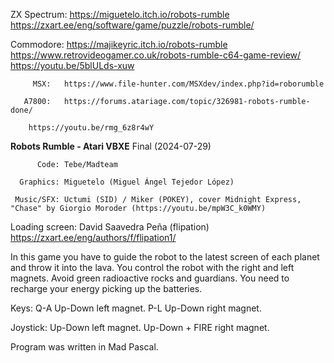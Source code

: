 ZX Spectrum:
   https://miguetelo.itch.io/robots-rumble</br> 
   https://zxart.ee/eng/software/game/puzzle/robots-rumble/

Commodore:
   https://majikeyric.itch.io/robots-rumble</br>
   https://www.retrovideogamer.co.uk/robots-rumble-c64-game-review/</br>
   https://youtu.be/5blULds-xuw

         MSX:	https://www.file-hunter.com/MSXdev/index.php?id=roborumble

       A7800:	https://forums.atariage.com/topic/326981-robots-rumble-done/
       
		https://youtu.be/rmg_6z8r4wY


**Robots Rumble - Atari VBXE** Final (2024-07-29)

          Code: Tebe/Madteam

      Graphics: Miguetelo (Miguel Ángel Tejedor López)

     Music/SFX: Uctumi (SID) / Miker (POKEY), cover Midnight Express, "Chase" by Giorgio Moroder (https://youtu.be/mpW3C_k0WMY)

Loading screen: David Saavedra Peña (flipation) https://zxart.ee/eng/authors/f/flipation1/


In this game you have to guide the robot to the latest screen of each planet and throw it into the lava.
You control the robot with the right and left magnets. Avoid green radioactive rocks and guardians.
You need to recharge your energy picking up the batteries.

Keys: Q-A Up-Down left magnet. P-L Up-Down right magnet.

Joystick: Up-Down left magnet. Up-Down + FIRE right magnet.

Program was written in Mad Pascal.
